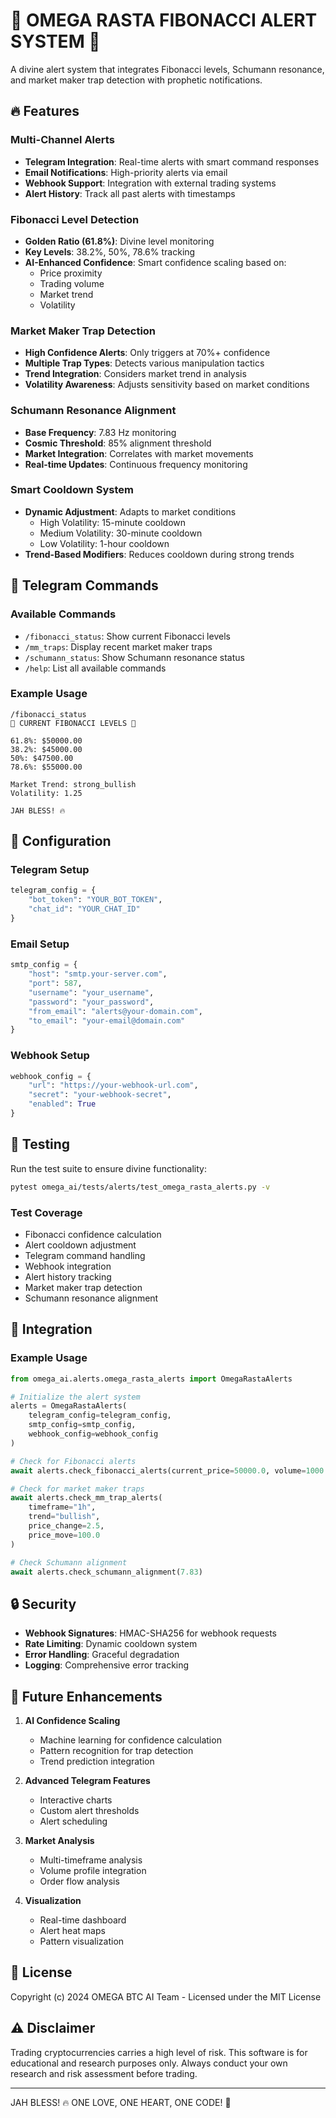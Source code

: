 # 🌟 OMEGA RASTA FIBONACCI ALERT SYSTEM 🌟

A divine alert system that integrates Fibonacci levels, Schumann resonance, and market maker trap detection with prophetic notifications.

## 🔥 Features

### Multi-Channel Alerts

- **Telegram Integration**: Real-time alerts with smart command responses
- **Email Notifications**: High-priority alerts via email
- **Webhook Support**: Integration with external trading systems
- **Alert History**: Track all past alerts with timestamps

### Fibonacci Level Detection

- **Golden Ratio (61.8%)**: Divine level monitoring
- **Key Levels**: 38.2%, 50%, 78.6% tracking
- **AI-Enhanced Confidence**: Smart confidence scaling based on:
  - Price proximity
  - Trading volume
  - Market trend
  - Volatility

### Market Maker Trap Detection

- **High Confidence Alerts**: Only triggers at 70%+ confidence
- **Multiple Trap Types**: Detects various manipulation tactics
- **Trend Integration**: Considers market trend in analysis
- **Volatility Awareness**: Adjusts sensitivity based on market conditions

### Schumann Resonance Alignment

- **Base Frequency**: 7.83 Hz monitoring
- **Cosmic Threshold**: 85% alignment threshold
- **Market Integration**: Correlates with market movements
- **Real-time Updates**: Continuous frequency monitoring

### Smart Cooldown System

- **Dynamic Adjustment**: Adapts to market conditions
  - High Volatility: 15-minute cooldown
  - Medium Volatility: 30-minute cooldown
  - Low Volatility: 1-hour cooldown
- **Trend-Based Modifiers**: Reduces cooldown during strong trends

## 🚀 Telegram Commands

### Available Commands

- `/fibonacci_status`: Show current Fibonacci levels
- `/mm_traps`: Display recent market maker traps
- `/schumann_status`: Show Schumann resonance status
- `/help`: List all available commands

### Example Usage

```
/fibonacci_status
🌟 CURRENT FIBONACCI LEVELS 🌟

61.8%: $50000.00
38.2%: $45000.00
50%: $47500.00
78.6%: $55000.00

Market Trend: strong_bullish
Volatility: 1.25

JAH BLESS! 🔥
```

## 🔧 Configuration

### Telegram Setup

```python
telegram_config = {
    "bot_token": "YOUR_BOT_TOKEN",
    "chat_id": "YOUR_CHAT_ID"
}
```

### Email Setup

```python
smtp_config = {
    "host": "smtp.your-server.com",
    "port": 587,
    "username": "your_username",
    "password": "your_password",
    "from_email": "alerts@your-domain.com",
    "to_email": "your-email@domain.com"
}
```

### Webhook Setup

```python
webhook_config = {
    "url": "https://your-webhook-url.com",
    "secret": "your-webhook-secret",
    "enabled": True
}
```

## 🧪 Testing

Run the test suite to ensure divine functionality:

```bash
pytest omega_ai/tests/alerts/test_omega_rasta_alerts.py -v
```

### Test Coverage

- Fibonacci confidence calculation
- Alert cooldown adjustment
- Telegram command handling
- Webhook integration
- Alert history tracking
- Market maker trap detection
- Schumann resonance alignment

## 🔄 Integration

### Example Usage

```python
from omega_ai.alerts.omega_rasta_alerts import OmegaRastaAlerts

# Initialize the alert system
alerts = OmegaRastaAlerts(
    telegram_config=telegram_config,
    smtp_config=smtp_config,
    webhook_config=webhook_config
)

# Check for Fibonacci alerts
await alerts.check_fibonacci_alerts(current_price=50000.0, volume=1000.0)

# Check for market maker traps
await alerts.check_mm_trap_alerts(
    timeframe="1h",
    trend="bullish",
    price_change=2.5,
    price_move=100.0
)

# Check Schumann alignment
await alerts.check_schumann_alignment(7.83)
```

## 🔒 Security

- **Webhook Signatures**: HMAC-SHA256 for webhook requests
- **Rate Limiting**: Dynamic cooldown system
- **Error Handling**: Graceful degradation
- **Logging**: Comprehensive error tracking

## 🎯 Future Enhancements

1. **AI Confidence Scaling**
   - Machine learning for confidence calculation
   - Pattern recognition for trap detection
   - Trend prediction integration

2. **Advanced Telegram Features**
   - Interactive charts
   - Custom alert thresholds
   - Alert scheduling

3. **Market Analysis**
   - Multi-timeframe analysis
   - Volume profile integration
   - Order flow analysis

4. **Visualization**
   - Real-time dashboard
   - Alert heat maps
   - Pattern visualization

## 📝 License

Copyright (c) 2024 OMEGA BTC AI Team - Licensed under the MIT License

## ⚠️ Disclaimer

Trading cryptocurrencies carries a high level of risk. This software is for educational and research purposes only. Always conduct your own research and risk assessment before trading.

---

JAH BLESS! 🔥 ONE LOVE, ONE HEART, ONE CODE! 🌟
